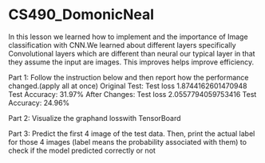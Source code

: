 # CS490_DomonicNeal

In this lesson we learned how to implement and the importance of Image classification with CNN.We learned about different layers specifically Convolutional layers which are different than neural our typical layer in that they assume the input are images. 
This improves helps improve efficiency.



Part 1: Follow the instruction below and then report how the performance changed.(apply all at once)
  Original Test:
              Test loss 1.8744162601470948
              Test Accuracy: 31.97%
  After Changes:
              Test loss 2.0557794059753416
              Test Accuracy: 24.96%
              
              
Part 2: Visualize the graphand losswith TensorBoard

Part 3: Predict the first 4 image of the test data. Then, print the actual label for those 4 images 
        (label means the probability associated with them) to check if the model predicted correctly or not
              
 
